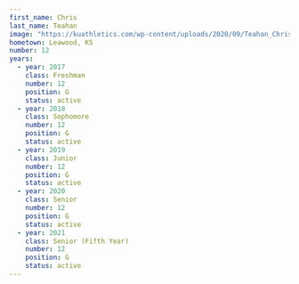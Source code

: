 ```yaml
---
first_name: Chris
last_name: Teahan
image: "https://kuathletics.com/wp-content/uploads/2020/09/Teahan_Chris_09082020-600x500.jpg"
hometown: Leawood, KS
number: 12
years:
  - year: 2017
    class: Freshman
    number: 12
    position: G
    status: active
  - year: 2018
    class: Sophomore
    number: 12
    position: G
    status: active
  - year: 2019
    class: Junior
    number: 12
    position: G
    status: active
  - year: 2020
    class: Senior
    number: 12
    position: G
    status: active
  - year: 2021
    class: Senior (Fifth Year)
    number: 12
    position: G
    status: active
---
```

